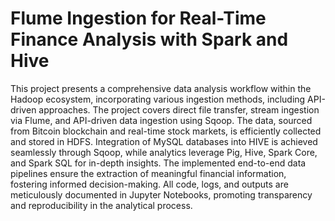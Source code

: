 # Flume Ingestion for Real-Time Finance Analysis with Spark and Hive
This project presents a comprehensive data analysis workflow within the Hadoop ecosystem, incorporating various ingestion methods, including API-driven approaches. The project covers direct file transfer, stream ingestion via Flume, and API-driven data ingestion using Sqoop. The data, sourced from Bitcoin blockchain and real-time stock markets, is efficiently collected and stored in HDFS. Integration of MySQL databases into HIVE is achieved seamlessly through Sqoop, while analytics leverage Pig, Hive, Spark Core, and Spark SQL for in-depth insights. The implemented end-to-end data pipelines ensure the extraction of meaningful financial information, fostering informed decision-making. All code, logs, and outputs are meticulously documented in Jupyter Notebooks, promoting transparency and reproducibility in the analytical process.

